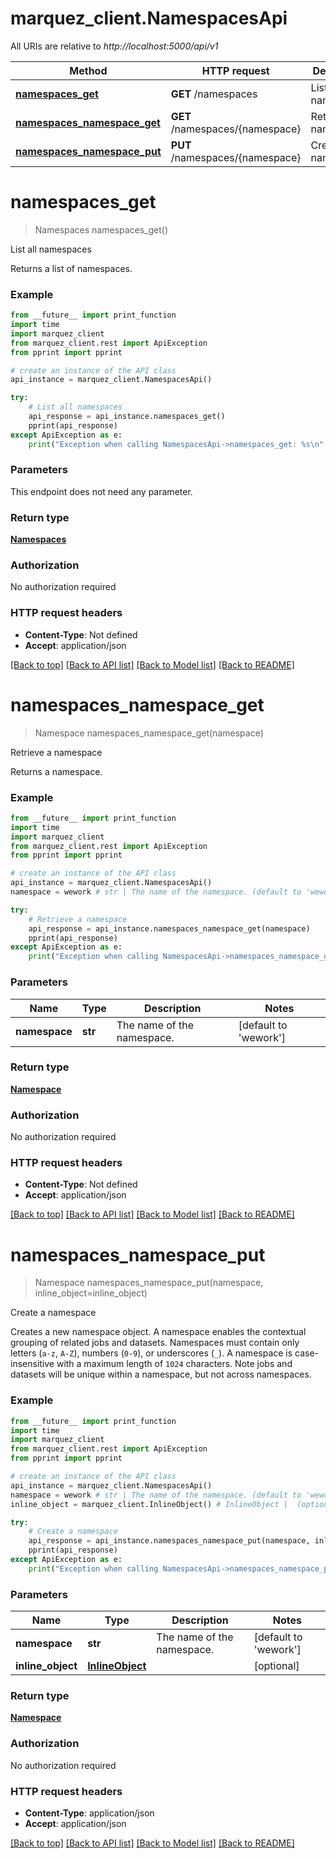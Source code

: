 # marquez_client.NamespacesApi

All URIs are relative to *http://localhost:5000/api/v1*

Method | HTTP request | Description
------------- | ------------- | -------------
[**namespaces_get**](NamespacesApi.md#namespaces_get) | **GET** /namespaces | List all namespaces
[**namespaces_namespace_get**](NamespacesApi.md#namespaces_namespace_get) | **GET** /namespaces/{namespace} | Retrieve a namespace
[**namespaces_namespace_put**](NamespacesApi.md#namespaces_namespace_put) | **PUT** /namespaces/{namespace} | Create a namespace


# **namespaces_get**
> Namespaces namespaces_get()

List all namespaces

Returns a list of namespaces.

### Example
```python
from __future__ import print_function
import time
import marquez_client
from marquez_client.rest import ApiException
from pprint import pprint

# create an instance of the API class
api_instance = marquez_client.NamespacesApi()

try:
    # List all namespaces
    api_response = api_instance.namespaces_get()
    pprint(api_response)
except ApiException as e:
    print("Exception when calling NamespacesApi->namespaces_get: %s\n" % e)
```

### Parameters
This endpoint does not need any parameter.

### Return type

[**Namespaces**](Namespaces.md)

### Authorization

No authorization required

### HTTP request headers

 - **Content-Type**: Not defined
 - **Accept**: application/json

[[Back to top]](#) [[Back to API list]](../README.md#documentation-for-api-endpoints) [[Back to Model list]](../README.md#documentation-for-models) [[Back to README]](../README.md)

# **namespaces_namespace_get**
> Namespace namespaces_namespace_get(namespace)

Retrieve a namespace

Returns a namespace.

### Example
```python
from __future__ import print_function
import time
import marquez_client
from marquez_client.rest import ApiException
from pprint import pprint

# create an instance of the API class
api_instance = marquez_client.NamespacesApi()
namespace = wework # str | The name of the namespace. (default to 'wework')

try:
    # Retrieve a namespace
    api_response = api_instance.namespaces_namespace_get(namespace)
    pprint(api_response)
except ApiException as e:
    print("Exception when calling NamespacesApi->namespaces_namespace_get: %s\n" % e)
```

### Parameters

Name | Type | Description  | Notes
------------- | ------------- | ------------- | -------------
 **namespace** | **str**| The name of the namespace. | [default to &#39;wework&#39;]

### Return type

[**Namespace**](Namespace.md)

### Authorization

No authorization required

### HTTP request headers

 - **Content-Type**: Not defined
 - **Accept**: application/json

[[Back to top]](#) [[Back to API list]](../README.md#documentation-for-api-endpoints) [[Back to Model list]](../README.md#documentation-for-models) [[Back to README]](../README.md)

# **namespaces_namespace_put**
> Namespace namespaces_namespace_put(namespace, inline_object=inline_object)

Create a namespace

Creates a new namespace object. A namespace enables the contextual grouping of related jobs and datasets. Namespaces must contain only letters (`a-z`, `A-Z`), numbers (`0-9`), or underscores (`_`). A namespace is case-insensitive with a maximum length of `1024` characters. Note jobs and datasets will be unique within a namespace, but not across namespaces.

### Example
```python
from __future__ import print_function
import time
import marquez_client
from marquez_client.rest import ApiException
from pprint import pprint

# create an instance of the API class
api_instance = marquez_client.NamespacesApi()
namespace = wework # str | The name of the namespace. (default to 'wework')
inline_object = marquez_client.InlineObject() # InlineObject |  (optional)

try:
    # Create a namespace
    api_response = api_instance.namespaces_namespace_put(namespace, inline_object=inline_object)
    pprint(api_response)
except ApiException as e:
    print("Exception when calling NamespacesApi->namespaces_namespace_put: %s\n" % e)
```

### Parameters

Name | Type | Description  | Notes
------------- | ------------- | ------------- | -------------
 **namespace** | **str**| The name of the namespace. | [default to &#39;wework&#39;]
 **inline_object** | [**InlineObject**](InlineObject.md)|  | [optional] 

### Return type

[**Namespace**](Namespace.md)

### Authorization

No authorization required

### HTTP request headers

 - **Content-Type**: application/json
 - **Accept**: application/json

[[Back to top]](#) [[Back to API list]](../README.md#documentation-for-api-endpoints) [[Back to Model list]](../README.md#documentation-for-models) [[Back to README]](../README.md)

